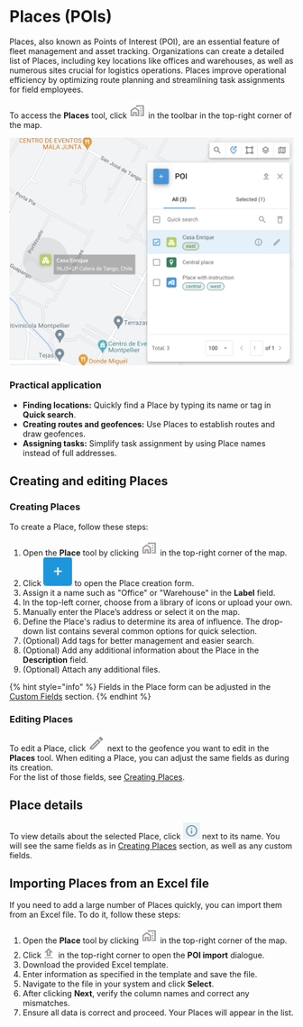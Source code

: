 # Places (POIs)

Places, also known as Points of Interest (POI), are an essential feature of fleet management and asset tracking. Organizations can create a detailed list of Places, including key locations like offices and warehouses, as well as numerous sites crucial for logistics operations. Places improve operational efficiency by optimizing route planning and streamlining task assignments for field employees.

To access the **Places** tool, click <img src="attachments/image-20250425-112111.png" alt="Places button" data-size="line"> in the toolbar in the top-right corner of the map.

![Places tool](attachments/image-20240807-005501.png)

### Practical application

* **Finding locations:** Quickly find a Place by typing its name or tag in **Quick search**.
* **Creating routes and geofences:** Use Places to establish routes and draw geofences.
* **Assigning tasks:** Simplify task assignment by using Place names instead of full addresses.

## Creating and editing Places

### Creating Places

To create a Place, follow these steps:

1. Open the **Place** tool by clicking <img src="attachments/image-20250425-112111.png" alt="Places button" data-size="line"> in the top-right corner of the map.
2. Click <img src="attachments/Untitled-20250425-135403.png" alt="New place" data-size="line"> to open the Place creation form.
3. Assign it a name such as "Office" or "Warehouse" in the **Label** field.
4. In the top-left corner, choose from a library of icons or upload your own.
5. Manually enter the Place’s address or select it on the map.
6. Define the Place's radius to determine its area of influence. The drop-down list contains several common options for quick selection.
7. (Optional) Add tags for better management and easier search.
8. (Optional) Add any additional information about the Place in the **Description** field.
9. (Optional) Attach any additional files.

{% hint style="info" %}
Fields in the Place form can be adjusted in the [Custom Fields](../../account/custom-fields.md) section.
{% endhint %}

### Editing Places

To edit a Place, click <img src="attachments/Untitled-20250425-103233.png" alt="Untitled-20250425-103233.png" data-size="line"> next to the geofence you want to edit in the **Places** tool. When editing a Place, you can adjust the same fields as during its creation.\
For the list of those fields, see [Creating Places](places-pois.md#creating-places).

## Place details

To view details about the selected Place, click <img src="attachments/b6f16030-0cc2-456d-a620-a3828bce0eec" alt="Untitled-20250416-090916.png" data-size="line"> next to its name. You will see the same fields as in [Creating Places](places-pois.md#creating-places) section, as well as any custom fields.

## Importing Places from an Excel file

If you need to add a large number of Places quickly, you can import them from an Excel file. To do it, follow these steps:

1. Open the **Place** tool by clicking <img src="attachments/image-20250425-112111.png" alt="Places button" data-size="line"> in the top-right corner of the map.
2. Click <img src="attachments/Untitled-20250425-144748.png" alt="Import POI" data-size="line"> in the top-right corner to open the **POI import** dialogue.
3. Download the provided Excel template.
4. Enter information as specified in the template and save the file.
5. Navigate to the file in your system and click **Select**.
6. After clicking **Next**, verify the column names and correct any mismatches.
7. Ensure all data is correct and proceed. Your Places will appear in the list.
